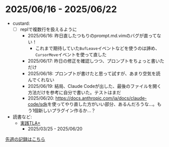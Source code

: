 # 2025/06/16 - 2025/06/22

- custard:
    - [ ] replで複数行を扱えるように
        - 2025/06/16: 昨日直したつもりのprompt.md.vimのバグが直ってない！
            - これまで期待していた`BufLeave`イベントなどを使うのは諦め、`CursorMove`イベントを使って直した
        - 2025/06/17: 昨日の修正を確認しつつ、プロンプトをちょっと書いただけ
        - 2025/06/18: プロンプトが書けたと思って試すが、あまり空気を読んでくれない
        - 2025/06/19: 結局、Claude Codeが出した、最後のファイルを開く方法だけを参考に自分で書いた。テストはまだ
        - 2025/06/20: <https://docs.anthropic.com/ja/docs/claude-code/sdk>を使ってやり直した方がいい部分、あるんだろうな...。もう1個新しいプラグイン作るか...？
- 読書など:
    - [実践TLA+](https://www.shoeisha.co.jp/book/detail/9784798169163)
        - 2025/03/25 - 2025/06/20

[先週の記録はこちら](https://github.com/igrep/daily-commits/blob/9eaa6b0c5fd4b7f7556a49259e82b8adbaca9f09/yesterday.md)
